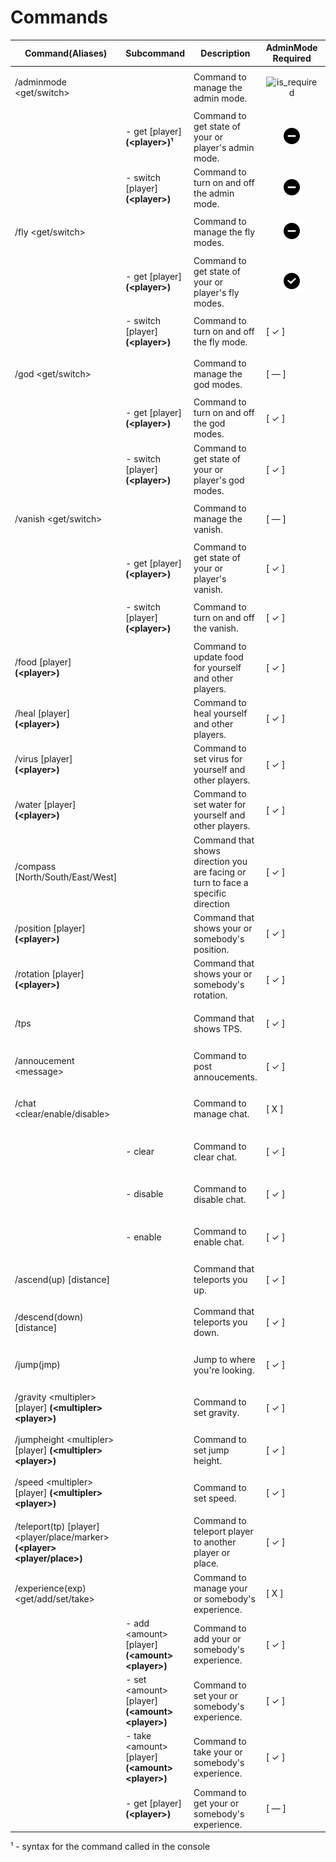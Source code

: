 ﻿
# Commands

| Command(Aliases) | Subcommand | Description | AdminMode Required | Command Actor  |
|--|--|--|--|--|
| /adminmode \<get/switch\> |  | Command to manage the admin mode. | <center>![is_required](../../images/no_required.png)</center> | <pre><center>![unturned-ico](../../images/unturned.png)  ![console-ico](../../images/console.png)</center></pre> |
|  | - get [player] **(\<player\>)¹** | Command to get state of your or player's admin mode. | <center>![is_required](../../images/half_required.png)</center> | <pre><center>![unturned-ico](../../images/unturned.png)  ![console-ico](../../images/console.png)</center></pre> |
|  | - switch [player] **(\<player\>)** | Command to turn on and off the admin mode. | <center>![is_required](../../images/half_required.png)</center> | <pre><center>![unturned-ico](../../images/unturned.png)  ![console-ico](../../images/console.png)</center></pre> |
| /fly \<get/switch\> |  | Command to manage the fly modes. | <center>![is_required](../../images/half_required.png)</center> | <pre><center>![unturned-ico](../../images/unturned.png)  ![console-ico](../../images/console.png)</center></pre> |
|  | - get [player] **(\<player\>)** | Command to get state of your or player's fly modes. | <center>![is_required](../../images/required.png)</center> | <pre><center>![unturned-ico](../../images/unturned.png)  ![console-ico](../../images/console.png)</center></pre> |
|  | - switch [player] **(\<player\>)** | Command to turn on and off the fly mode. | [ ✓ ] | <pre><center>![unturned-ico](../../images/unturned.png)  ![console-ico](../../images/console.png)</center></pre> |
| /god \<get/switch\> |  | Command to manage the god modes. | [ — ] | <pre><center>![unturned-ico](../../images/unturned.png)  ![console-ico](../../images/console.png)</center></pre> |
|  | - get [player] **(\<player\>)** | Command to turn on and off the god modes. | [ ✓ ] | <pre><center>![unturned-ico](../../images/unturned.png)  ![console-ico](../../images/console.png)</center></pre> |
|  | - switch [player] **(\<player\>)** | Command to get state of your or player's god modes. | [ ✓ ] | <pre><center>![unturned-ico](../../images/unturned.png)  ![console-ico](../../images/console.png)</center></pre> |
| /vanish \<get/switch\> |  | Command to manage the vanish. | [ — ] | <pre><center>![unturned-ico](../../images/unturned.png)  ![console-ico](../../images/console.png)</center></pre> |
|  | - get [player] **(\<player\>)** | Command to get state of your or player's vanish. | [ ✓ ] | <pre><center>![unturned-ico](../../images/unturned.png)  ![console-ico](../../images/console.png)</center></pre> |
|  | - switch [player] **(\<player\>)** | Command to turn on and off the vanish. | [ ✓ ] | <pre><center>![unturned-ico](../../images/unturned.png)  ![console-ico](../../images/console.png)</center></pre> |
| /food [player] **(\<player\>)** |  | Command to update food for yourself and other players. | [ ✓ ] | <pre><center>![unturned-ico](../../images/unturned.png)  ![console-ico](../../images/console.png)</center></pre> |
| /heal [player] **(\<player\>)** |  | Command to heal yourself and other players. | [ ✓ ] | <pre><center>![unturned-ico](../../images/unturned.png)  ![console-ico](../../images/console.png)</center></pre> |
| /virus [player] **(\<player\>)** |  | Command to set virus for yourself and other players. | [ ✓ ] | <pre><center>![unturned-ico](../../images/unturned.png)  ![console-ico](../../images/console.png)</center></pre> |
| /water [player] **(\<player\>)** |  | Command to set water for yourself and other players. | [ ✓ ] | <pre><center>![unturned-ico](../../images/unturned.png)  ![console-ico](../../images/console.png)</center></pre> |
| /compass [North/South/East/West] |  | Command that shows direction you are facing or turn to face a specific direction | [ ✓ ] | <pre><center>![unturned-ico](../../images/unturned.png)</center></pre> |
| /position [player] **(\<player\>)** |  | Command that shows your or somebody's position. | [ ✓ ] | <pre><center>![unturned-ico](../../images/unturned.png)  ![console-ico](../../images/console.png)</center></pre> |
| /rotation [player] **(\<player\>)** |  | Command that shows your or somebody's rotation. | [ ✓ ] | <pre><center>![unturned-ico](../../images/unturned.png)  ![console-ico](../../images/console.png)</center></pre> |
| /tps |  | Command that shows TPS. | [ ✓ ] | <pre><center>![unturned-ico](../../images/unturned.png)  ![console-ico](../../images/console.png)</center></pre> |
| /annoucement \<message\> |  | Command to post annoucements. | [ ✓ ] | <pre><center>![unturned-ico](../../images/unturned.png)  ![console-ico](../../images/console.png)</center></pre> |
| /chat \<clear/enable/disable\> |  | Command to manage chat. | [ X ] | <pre><center>![unturned-ico](../../images/unturned.png)  ![console-ico](../../images/console.png)</center></pre> |
|  | - clear | Command to clear chat. | [ ✓ ] | <pre><center>![unturned-ico](../../images/unturned.png)  ![console-ico](../../images/console.png)</center></pre> |
|  | - disable | Command to disable chat. | [ ✓ ] | <pre><center>![unturned-ico](../../images/unturned.png)  ![console-ico](../../images/console.png)</center></pre> |
|  | - enable | Command to enable chat. | [ ✓ ] | <pre><center>![unturned-ico](../../images/unturned.png)  ![console-ico](../../images/console.png)</center></pre> |
| /ascend(up) [distance] |  | Command that teleports you up. | [ ✓ ] | <pre><center>![unturned-ico](../../images/unturned.png)</center></pre> |
| /descend(down) [distance] |  | Command that teleports you down. | [ ✓ ] | <pre><center>![unturned-ico](../../images/unturned.png)</center></pre> |
| /jump(jmp) |  | Jump to where you're looking. | [ ✓ ] | <pre><center>![unturned-ico](../../images/unturned.png)</center></pre> |
| /gravity \<multipler\> [player] **(\<multipler\> \<player\>)** |  | Command to set gravity. | [ ✓ ] | <pre><center>![unturned-ico](../../images/unturned.png)  ![console-ico](../../images/console.png)</center></pre> |
| /jumpheight \<multipler\> [player] **(\<multipler\> \<player\>)** |  | Command to set jump height. | [ ✓ ] | <pre><center>![unturned-ico](../../images/unturned.png)  ![console-ico](../../images/console.png)</center></pre> |
| /speed \<multipler\> [player] **(\<multipler\> \<player\>)** |  | Command to set speed. | [ ✓ ] | <pre><center>![unturned-ico](../../images/unturned.png)  ![console-ico](../../images/console.png)</center></pre> |
| /teleport(tp) [player] \<player/place/marker\> **(\<player\> \<player/place\>)** |  | Command to teleport player to another player or place. | [ ✓ ] | <pre><center>![unturned-ico](../../images/unturned.png)  ![console-ico](../../images/console.png)</center></pre> |
| /experience(exp) \<get/add/set/take\> |  | Command to manage your or somebody's experience. | [ X ] | <pre><center>![unturned-ico](../../images/unturned.png)  ![console-ico](../../images/console.png)</center></pre> |
|  | - add \<amount\> [player] **(\<amount\> \<player\>)** | Command to add your or somebody's experience. | [ ✓ ] | <pre><center>![unturned-ico](../../images/unturned.png)  ![console-ico](../../images/console.png)</center></pre> |
|  | - set \<amount\> [player] **(\<amount\> \<player\>)** | Command to set your or somebody's experience. | [ ✓ ] | <pre><center>![unturned-ico](../../images/unturned.png)  ![console-ico](../../images/console.png)</center></pre> |
|  | - take \<amount\> [player] **(\<amount\> \<player\>)** | Command to take your or somebody's experience. | [ ✓ ] | <pre><center>![unturned-ico](../../images/unturned.png)  ![console-ico](../../images/console.png)</center></pre> |
|  | - get [player] **(\<player\>)** | Command to get your or somebody's experience. | [ — ] | <pre><center>![unturned-ico](../../images/unturned.png)  ![console-ico](../../images/console.png)</center></pre> |

¹ - syntax for the command called in the console
